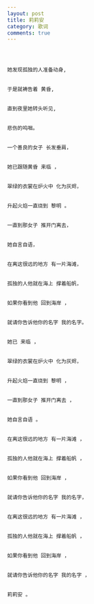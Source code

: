 ```yaml
---
layout: post
title: 莉莉安
category: 歌词
comments: true
---
```


# 
																				她发现孤独的人准备动身,
																				
																				于是就祷告着 黄昏, 
																				
																				直到夜里她转头听见, 
																				
																				悲伤的呜咽。 
																				
																				一个善良的女子 长发垂肩， 
																				
																				她已跟随黄昏 来临 ，
																				
																				翠绿的衣裳在炉火中 化为灰烬， 
																				
																				升起火焰一直烧到 黎明 。
																				
																				一直到那女子 推开门离去， 
																				
																				她自言自语， 
																				
																				在离这很远的地方 有一片海滩， 
																				
																				孤独的人他就在海上 撑着船帆， 
																				
																				如果你看到他 回到海岸 ，
																				
																				就请你告诉他你的名字 我的名字。 
																				
																				她已 来临 ，
																				
																				翠绿的衣裳在炉火中 化为灰烬， 
																				
																				升起火焰一直烧到 黎明 ，
																				
																				一直到那女子 推开门离去 ，
																				
																				她自言自语 。
																				
																				在离这很远的地方 有一片海滩 ，
																				
																				孤独的人他就在海上 撑着船帆 ，
																				
																				如果你看到他 回到海岸 ，
																				
																				就请你告诉他你的名字 我的名字， 
																				
																				在离这很远的地方 有一片海滩 ，
																				
																				孤独的人他就在海上 撑着船帆 ，
																				
																				如果你看到他 回到海岸 ，
																				
																				就请你告诉他你的名字 我的名字 ，
																				
																				莉莉安 。


